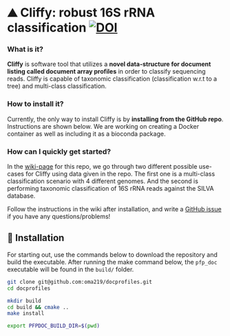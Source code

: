 # ⛰️ **Cliffy**: robust 16S rRNA classification [![DOI](https://zenodo.org/badge/535600494.svg)](https://zenodo.org/badge/latestdoi/535600494)

### What is it?
**Cliffy** is software tool that utilizes a **novel data-structure for document listing called document array profiles** in order to classify sequencing reads. Cliffy is capable of taxonomic classification (classification w.r.t to a tree) and multi-class classification.

### How to install it?
Currently, the only way to install Cliffy is by **installing from the GitHub repo**. Instructions are shown below. We are working on creating a Docker container as well as including it as a bioconda package.

### How can I quickly get started?
In the [wiki-page](https://github.com/oma219/cliffy/wiki) for this repo, we go through two different possible use-cases for Cliffy using data given in the repo. The first one is a multi-class classification scenario with 4 different genomes. And the second is performing taxonomic classification of 16S rRNA reads against the SILVA database.

Follow the instructions in the wiki after installation, and write a [GitHub issue](https://github.com/oma219/cliffy/issues) if you have any questions/problems!

## 🔨 Installation

For starting out, use the commands below to download the repository and build the executable. After running the make command below,
the `pfp_doc` executable will be found in the `build/` folder.

```sh
git clone git@github.com:oma219/docprofiles.git
cd docprofiles

mkdir build 
cd build && cmake ..
make install

export PFPDOC_BUILD_DIR=$(pwd)
```

<!---
## Getting started

The basic workflow with `pfp_doc` is to (1) build the data-structure over an input text and then (2) run queries
using the document array profiles.

### (1) Build the data-structure 

```sh
pfp_doc build  -f <input_list> -o <output_prefix>
```

The command above shows how to build the doument array profiles data-structure, it takes in a file-list of multiple genomes
and then generates an output file/index using the output prefix. In the file-list, you can specify a list of 
genomes and then specify which document/class each genome belongs in.

**Example of file-list file:**
```sh
/path/to/ecoli_1.fna 1
/path/to/ecoli_2.fna 1
/path/to/salmonella_1.fna 2
/path/to/human_1.fna 3
/path/to/human_2.fna 3
```

### (2) Run queries

```sh
pfp_doc run -r <output_prefix> -p <pattern_file>
```

The command above shows to run queries using the document array profiles data-structure. It takes in the same output prefix
specified during the build process, along with FASTA file filled with reads that you want to query the input text for.

**Example of the output file:**
```sh
>pattern_0
[0,4] {0,1} 
>pattern_1
[0,2] {0,2} 
>pattern_2
[0,6] {0} 
>pattern_3
[0,4] {2} 
>pattern_4
[0,2] {0,1} 
>pattern_5
[2,5] {0} [1,1] {0,1,2} [0,0] {0,1} 
```
The `run` will create an output file ending in `.listings`, an example is shown above.
Each line in the output file represents a single read in the pattern file. The indexes in the square brackets
represent the substring in the read that were being search so `[0, 4]` represents a 5-bp string starting at position
 0 and including position 4. Then, the values in the braces represent the classes that the exact match
 occurs in, so `{0, 1}` means the 5-bp string occurs in document 0 and 1.

 -->
